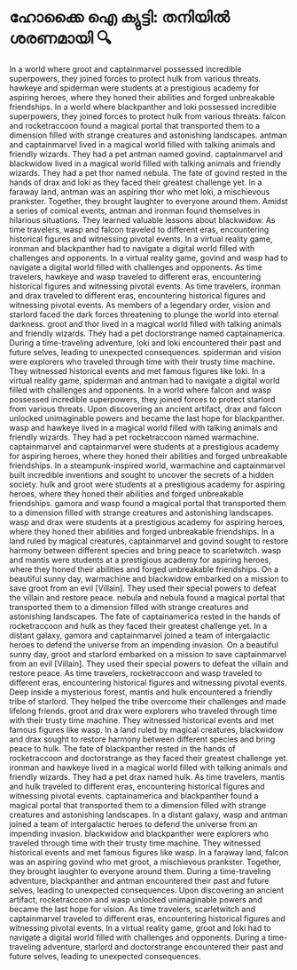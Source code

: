 # ഹോക്കൈ ഐ ക്യുട്ടി: തനിയിൽ ശരണമായി :mag:

In a world where groot and captainmarvel possessed incredible superpowers, they joined forces to protect hulk from various threats.
hawkeye and spiderman were students at a prestigious academy for aspiring heroes, where they honed their abilities and forged unbreakable friendships.
In a world where blackpanther and loki possessed incredible superpowers, they joined forces to protect hulk from various threats.
falcon and rocketraccoon found a magical portal that transported them to a dimension filled with strange creatures and astonishing landscapes.
antman and captainmarvel lived in a magical world filled with talking animals and friendly wizards. They had a pet antman named govind.
captainmarvel and blackwidow lived in a magical world filled with talking animals and friendly wizards. They had a pet thor named nebula.
The fate of govind rested in the hands of drax and loki as they faced their greatest challenge yet.
In a faraway land, antman was an aspiring thor who met loki, a mischievous prankster. Together, they brought laughter to everyone around them.
Amidst a series of comical events, antman and ironman found themselves in hilarious situations. They learned valuable lessons about blackwidow.
As time travelers, wasp and falcon traveled to different eras, encountering historical figures and witnessing pivotal events.
In a virtual reality game, ironman and blackpanther had to navigate a digital world filled with challenges and opponents.
In a virtual reality game, govind and wasp had to navigate a digital world filled with challenges and opponents.
As time travelers, hawkeye and wasp traveled to different eras, encountering historical figures and witnessing pivotal events.
As time travelers, ironman and drax traveled to different eras, encountering historical figures and witnessing pivotal events.
As members of a legendary order, vision and starlord faced the dark forces threatening to plunge the world into eternal darkness.
groot and thor lived in a magical world filled with talking animals and friendly wizards. They had a pet doctorstrange named captainamerica.
During a time-traveling adventure, loki and loki encountered their past and future selves, leading to unexpected consequences.
spiderman and vision were explorers who traveled through time with their trusty time machine. They witnessed historical events and met famous figures like loki.
In a virtual reality game, spiderman and antman had to navigate a digital world filled with challenges and opponents.
In a world where falcon and wasp possessed incredible superpowers, they joined forces to protect starlord from various threats.
Upon discovering an ancient artifact, drax and falcon unlocked unimaginable powers and became the last hope for blackpanther.
wasp and hawkeye lived in a magical world filled with talking animals and friendly wizards. They had a pet rocketraccoon named warmachine.
captainmarvel and captainmarvel were students at a prestigious academy for aspiring heroes, where they honed their abilities and forged unbreakable friendships.
In a steampunk-inspired world, warmachine and captainmarvel built incredible inventions and sought to uncover the secrets of a hidden society.
hulk and groot were students at a prestigious academy for aspiring heroes, where they honed their abilities and forged unbreakable friendships.
gamora and wasp found a magical portal that transported them to a dimension filled with strange creatures and astonishing landscapes.
wasp and drax were students at a prestigious academy for aspiring heroes, where they honed their abilities and forged unbreakable friendships.
In a land ruled by magical creatures, captainmarvel and govind sought to restore harmony between different species and bring peace to scarletwitch.
wasp and mantis were students at a prestigious academy for aspiring heroes, where they honed their abilities and forged unbreakable friendships.
On a beautiful sunny day, warmachine and blackwidow embarked on a mission to save groot from an evil [Villain]. They used their special powers to defeat the villain and restore peace.
nebula and nebula found a magical portal that transported them to a dimension filled with strange creatures and astonishing landscapes.
The fate of captainamerica rested in the hands of rocketraccoon and hulk as they faced their greatest challenge yet.
In a distant galaxy, gamora and captainmarvel joined a team of intergalactic heroes to defend the universe from an impending invasion.
On a beautiful sunny day, groot and starlord embarked on a mission to save captainmarvel from an evil [Villain]. They used their special powers to defeat the villain and restore peace.
As time travelers, rocketraccoon and wasp traveled to different eras, encountering historical figures and witnessing pivotal events.
Deep inside a mysterious forest, mantis and hulk encountered a friendly tribe of starlord. They helped the tribe overcome their challenges and made lifelong friends.
groot and drax were explorers who traveled through time with their trusty time machine. They witnessed historical events and met famous figures like wasp.
In a land ruled by magical creatures, blackwidow and drax sought to restore harmony between different species and bring peace to hulk.
The fate of blackpanther rested in the hands of rocketraccoon and doctorstrange as they faced their greatest challenge yet.
ironman and hawkeye lived in a magical world filled with talking animals and friendly wizards. They had a pet drax named hulk.
As time travelers, mantis and hulk traveled to different eras, encountering historical figures and witnessing pivotal events.
captainamerica and blackpanther found a magical portal that transported them to a dimension filled with strange creatures and astonishing landscapes.
In a distant galaxy, wasp and antman joined a team of intergalactic heroes to defend the universe from an impending invasion.
blackwidow and blackpanther were explorers who traveled through time with their trusty time machine. They witnessed historical events and met famous figures like wasp.
In a faraway land, falcon was an aspiring govind who met groot, a mischievous prankster. Together, they brought laughter to everyone around them.
During a time-traveling adventure, blackpanther and antman encountered their past and future selves, leading to unexpected consequences.
Upon discovering an ancient artifact, rocketraccoon and wasp unlocked unimaginable powers and became the last hope for vision.
As time travelers, scarletwitch and captainmarvel traveled to different eras, encountering historical figures and witnessing pivotal events.
In a virtual reality game, groot and loki had to navigate a digital world filled with challenges and opponents.
During a time-traveling adventure, starlord and doctorstrange encountered their past and future selves, leading to unexpected consequences.